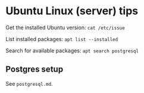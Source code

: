 # Ubuntu Linux (server) tips


Get the installed Ubuntu version:
`cat /etc/issue`

List installed packages:
`apt list --installed`

Search for available packages:
`apt search postgresql`


## Postgres setup

See `postgresql.md`.
